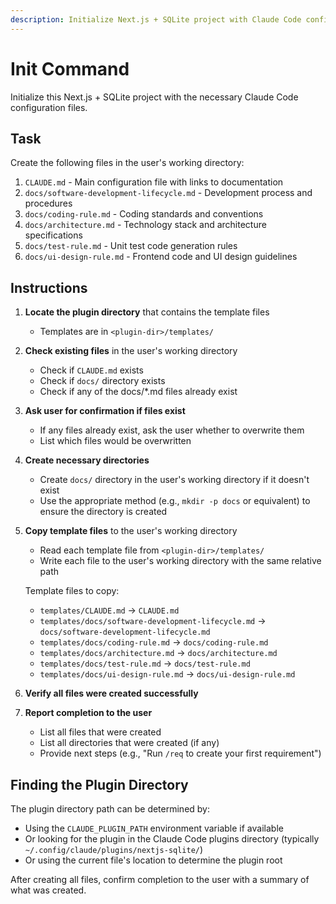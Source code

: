 ```yaml
---
description: Initialize Next.js + SQLite project with Claude Code configuration files
---
```


# Init Command

Initialize this Next.js + SQLite project with the necessary Claude Code configuration files.

## Task

Create the following files in the user's working directory:

1. `CLAUDE.md` - Main configuration file with links to documentation
2. `docs/software-development-lifecycle.md` - Development process and procedures
3. `docs/coding-rule.md` - Coding standards and conventions
4. `docs/architecture.md` - Technology stack and architecture specifications
5. `docs/test-rule.md` - Unit test code generation rules
6. `docs/ui-design-rule.md` - Frontend code and UI design guidelines

## Instructions

1. **Locate the plugin directory** that contains the template files
   - Templates are in `<plugin-dir>/templates/`

2. **Check existing files** in the user's working directory
   - Check if `CLAUDE.md` exists
   - Check if `docs/` directory exists
   - Check if any of the docs/*.md files already exist

3. **Ask user for confirmation if files exist**
   - If any files already exist, ask the user whether to overwrite them
   - List which files would be overwritten

4. **Create necessary directories**
   - Create `docs/` directory in the user's working directory if it doesn't exist
   - Use the appropriate method (e.g., `mkdir -p docs` or equivalent) to ensure the directory is created

5. **Copy template files** to the user's working directory
   - Read each template file from `<plugin-dir>/templates/`
   - Write each file to the user's working directory with the same relative path

   Template files to copy:
   - `templates/CLAUDE.md` → `CLAUDE.md`
   - `templates/docs/software-development-lifecycle.md` → `docs/software-development-lifecycle.md`
   - `templates/docs/coding-rule.md` → `docs/coding-rule.md`
   - `templates/docs/architecture.md` → `docs/architecture.md`
   - `templates/docs/test-rule.md` → `docs/test-rule.md`
   - `templates/docs/ui-design-rule.md` → `docs/ui-design-rule.md`

6. **Verify all files were created successfully**

7. **Report completion to the user**
   - List all files that were created
   - List all directories that were created (if any)
   - Provide next steps (e.g., "Run `/req` to create your first requirement")

## Finding the Plugin Directory

The plugin directory path can be determined by:
- Using the `CLAUDE_PLUGIN_PATH` environment variable if available
- Or looking for the plugin in the Claude Code plugins directory (typically `~/.config/claude/plugins/nextjs-sqlite/`)
- Or using the current file's location to determine the plugin root

After creating all files, confirm completion to the user with a summary of what was created.
